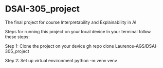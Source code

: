 # DSAI-305_project
The final project for course Interpretability and Explainability in AI 

Steps for running this project on your local device
In your terminal follow these steps:

Step 1: Clone the project on your device
gh repo clone Laurence-AGS/DSAI-305_project

Step 2: Set up virtual environment
python -m venv venv

